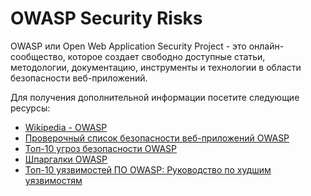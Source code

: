 # OWASP Security Risks

OWASP или Open Web Application Security Project - это онлайн-сообщество, которое создает свободно доступные статьи, методологии, документацию, инструменты и технологии в области безопасности веб-приложений.

Для получения дополнительной информации посетите следующие ресурсы:

- [Wikipedia - OWASP](https://en.wikipedia.org/wiki/OWASP)
- [Проверочный список безопасности веб-приложений OWASP](https://github.com/0xRadi/OWASP-Web-Checklist)
- [Топ-10 угроз безопасности OWASP](https://sucuri.net/guides/owasp-top-10-security-vulnerabilities-2021/)
- [Шпаргалки OWASP](https://cheatsheetseries.owasp.org/cheatsheets/AJAX_Security_Cheat_Sheet.html)
- [Топ-10 уязвимостей ПО OWASP: Руководство по худшим уязвимостям](https://thenewstack.io/owasp-top-10-a-guide-to-the-worst-software-vulnerabilities/)
